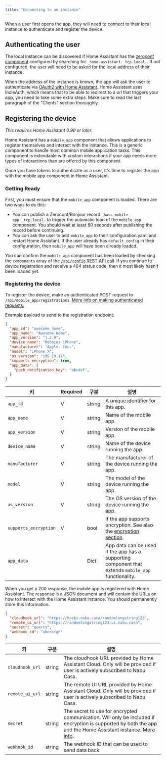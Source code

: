 ```yaml
---
title: "Connecting to an instance"
---
```


When a user first opens the app, they will need to connect to their local instance to authenticate and register the device.

## Authenticating the user

The local instance can be discovered if Home Assistant has the [zeroconf component](https://www.home-assistant.io/components/zeroconf) configured by searching for `_home-assistant._tcp.local.`. If not configured, the user will need to be asked for the local address of their instance.

When the address of the instance is known, the app will ask the user to authenticate via [OAuth2 with Home Assistant](auth_api.md). Home Assistant uses IndieAuth, which means that to be able to redirect to a url that triggers your app, you need to take some extra steps. Make sure to read the last paragraph of the "Clients" section thoroughly.

## Registering the device

*This requires Home Assistant 0.90 or later.*

Home Assistant has a `mobile_app` component that allows applications to register themselves and interact with the instance. This is a generic component to handle most common mobile application tasks. This component is extendable with custom interactions if your app needs more types of interactions than are offered by this component.

Once you have tokens to authenticate as a user, it's time to register the app with the mobile app component in Home Assistant.

### Getting Ready

First, you must ensure that the `mobile_app` component is loaded. There are two ways to do this:

- You can publish a Zeroconf/Bonjour record `_hass-mobile-app._tcp.local.` to trigger the automatic load of the `mobile_app` component. You should wait at least 60 seconds after publishing the record before continuing.
- You can ask the user to add `mobile_app` to their configuration.yaml and restart Home Assistant. If the user already has `default_config` in their configuration, then `mobile_app` will have been already loaded.

You can confirm the `mobile_app` component has been loaded by checking the `components` array of the [`/api/config` REST API call](external_api_rest.md#get-api-config). If you continue to device registration and receive a 404 status code, then it most likely hasn't been loaded yet.

### Registering the device

To register the device, make an authenticated POST request to `/api/mobile_app/registrations`. [More info on making authenticated requests.](auth_api.md#making-authenticated-requests)

Example payload to send to the registration endpoint:

```json
{
  "app_id": "awesome_home",
  "app_name": "Awesome Home",
  "app_version": "1.2.0",
  "device_name": "Robbies iPhone",
  "manufacturer": "Apple, Inc.",
  "model": "iPhone X",
  "os_version": "iOS 10.12",
  "supports_encryption": true,
  "app_data": {
    "push_notification_key": "abcdef",
  }
}
```

| 키                     | Required | 구분     | 설명                                                                                                  |
| --------------------- | -------- | ------ | --------------------------------------------------------------------------------------------------- |
| `app_id`              | V        | string | A unique identifier for this app.                                                                   |
| `app_name`            | V        | string | Name of the mobile app.                                                                             |
| `app_version`         | V        | string | Version of the mobile app.                                                                          |
| `device_name`         | V        | string | Name of the device running the app.                                                                 |
| `manufacturer`        | V        | string | The manufacturer of the device running the app.                                                     |
| `model`               | V        | string | The model of the device running the app.                                                            |
| `os_version`          | V        | string | The OS version of the device running the app.                                                       |
| `supports_encryption` | V        | bool   | If the app supports encryption. See also the [encryption section](#encryption).                     |
| `app_data`            |          | Dict   | App data can be used if the app has a supporting component that extends `mobile_app` functionality. |

When you get a 200 response, the mobile app is registered with Home Assistant. The response is a JSON document and will contain the URLs on how to interact with the Home Assistant instance. You should permanently store this information.

```json
{
  "cloudhook_url": "https://hooks.nabu.casa/randomlongstring123",
  "remote_ui_url": "https://randomlongstring123.ui.nabu.casa",
  "secret": "qwerty",
  "webhook_id": "abcdefgh"
}
```

| 키               | 구분     | 설명                                                                                                                                                                                                                     |
| --------------- | ------ | ---------------------------------------------------------------------------------------------------------------------------------------------------------------------------------------------------------------------- |
| `cloudhook_url` | string | The cloudhook URL provided by Home Assistant Cloud. Only will be provided if user is actively subscribed to Nabu Casa.                                                                                                 |
| `remote_ui_url` | string | The remote UI URL provided by Home Assistant Cloud. Only will be provided if user is actively subscribed to Nabu Casa.                                                                                                 |
| `secret`        | string | The secret to use for encrypted communication. Will only be included if encryption is supported by both the app and the Home Assistant instance. [More info](app_integration_sending_data.md#implementing-encryption). |
| `webhook_id`    | string | The webhook ID that can be used to send data back.                                                                                                                                                                     |